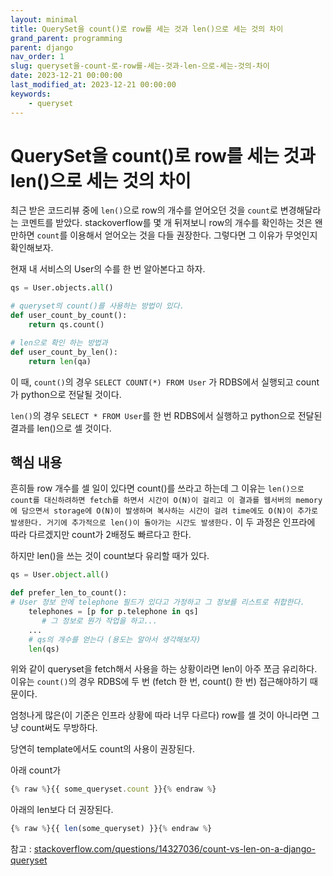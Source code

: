 ```yaml
---
layout: minimal
title: QuerySet을 count()로 row를 세는 것과 len()으로 세는 것의 차이
grand_parent: programming
parent: django
nav_order: 1
slug: queryset을-count-로-row를-세는-것과-len-으로-세는-것의-차이
date: 2023-12-21 00:00:00
last_modified_at: 2023-12-21 00:00:00
keywords:
    - queryset
---
```


# QuerySet을 count()로 row를 세는 것과 len()으로 세는 것의 차이

최근 받은 코드리뷰 중에 `len()`으로 row의 개수를 얻어오던 것을 `count`로 변경해달라는 코멘트를 받았다. stackoverflow를 몇 개 뒤져보니 row의 개수를 확인하는 것은 왠만하면 `count`를 이용해서 얻어오는 것을 다들 권장한다. 그렇다면 그 이유가 무엇인지 확인해보자.

현재 내 서비스의 User의 수를 한 번 알아본다고 하자.

```python
qs = User.objects.all()

# queryset의 count()를 사용하는 방법이 있다.
def user_count_by_count():
    return qs.count()

# len으로 확인 하는 방법과
def user_count_by_len():
    return len(qa)
```

이 때, `count()`의 경우 `SELECT COUNT(*) FROM User` 가 RDBS에서 실행되고 count가 python으로 전달될 것이다.

`len()`의 경우 `SELECT * FROM User`를 한 번 RDBS에서 실행하고 python으로 전달된 결과를 len()으로 셀 것이다.

## 핵심 내용
흔히들 row 개수를 셀 일이 있다면 count()를 쓰라고 하는데 그 이유는 `len()으로 count를 대신하려하면 fetch를 하면서 시간이 O(N)이 걸리고 이 결과를 웹서버의 memory에 담으면서 storage에 O(N)이 발생하며 복사하는 시간이 걸려 time에도 O(N)이 추가로 발생한다. 거기에 추가적으로 len()이 돌아가는 시간도 발생한다.` 이 두 과정은 인프라에 따라 다르겠지만 count가 2배정도 빠르다고 한다.

하지만 len()을 쓰는 것이 count보다 유리할 때가 있다.

```python
qs = User.object.all()

def prefer_len_to_count():
# User 정보 안에 telephone 필드가 있다고 가정하고 그 정보를 리스트로 취합한다.
    telephones = [p for p.telephone in qs]
       # 그 정보로 뭔가 작업을 하고...
    ...
    # qs의 개수를 얻는다 (용도는 알아서 생각해보자)
    len(qs)
```

위와 같이 queryset을 fetch해서 사용을 하는 상황이라면 len이 아주 쪼금 유리하다. 이유는 `count()`의 경우 RDBS에 두 번 (fetch 한 번, count() 한 번) 접근해야하기 때문이다.

엄청나게 많은(이 기준은 인프라 상황에 따라 너무 다르다) row를 셀 것이 아니라면 그냥 count써도 무방하다.

당연히 template에서도 count의 사용이 권장된다.

아래 count가

```javascript
{% raw %}{{ some_queryset.count }}{% endraw %}
```

아래의 len보다 더 권장된다.

```javascript
{% raw %}{{ len(some_queryset) }}{% endraw %}
```

참고 : [stackoverflow.com/questions/14327036/count-vs-len-on-a-django-queryset](stackoverflow.com/questions/14327036/count-vs-len-on-a-django-queryset)